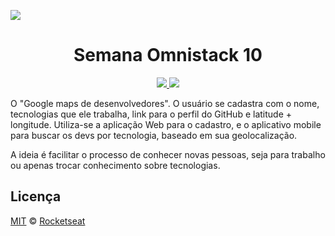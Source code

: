 <img src="https://arturkilldragon.files.wordpress.com/2019/06/omnistack-wallpaper-1920x1080.png"></img>
<h1 align="center">Semana Omnistack 10</h1>
<p align="center">
  <a aria-label="Versão do Node" href="https://github.com/nodejs/node/blob/master/doc/changelogs/CHANGELOG_V12.md#12.14.1">
    <img src="https://img.shields.io/badge/node.js@lts-12.14.1-informational?logo=Node.JS"></img>
  </a>
  <a aria-label="Versão do React" href="https://github.com/facebook/react/blob/master/CHANGELOG.md#16120-november-14-2019">
    <img src="https://img.shields.io/badge/react-16.12.0-informational?logo=react"></img>
  </a>
 </p> 
<p>
  O "Google maps de desenvolvedores". O usuário se cadastra com o nome, tecnologias que ele trabalha, link para o perfil do     GitHub e latitude + longitude. Utiliza-se a aplicação Web para o cadastro, e o aplicativo mobile para buscar os devs por tecnologia, baseado em sua geolocalização.
</p>
<p>
  A ideia é facilitar o processo de conhecer novas pessoas, seja para trabalho ou apenas trocar conhecimento sobre tecnologias.
</p>

 
 
 
 ## Licença

[MIT](./LICENSE) &copy; [Rocketseat](https://rocketseat.com.br/)
